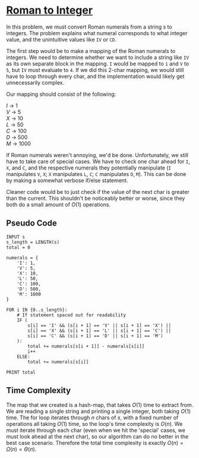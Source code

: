 # [Roman to Integer](https://leetcode.com/problems/roman-to-integer)

In this problem, we must convert Roman numerals from a string $s$ to integers. The problem explains what numeral corresponds to what integer value, and the unintuitive values like `IV` or `CD`.

The first step would be to make a mapping of the Roman numerals to integers. We need to determine whether we want to include a string like `IV` as its own separate block in the mapping. `I` would be mapped to `1` and `V` to `5`, but `IV` must evaluate to `4`. If we did this $2$-char mapping, we would still have to loop through every char, and the implementation would likely get unnecessarily complex.

Our mapping should consist of the following:

$I$ &rarr; $1$    \
$V$ &rarr; $5$    \
$X$ &rarr; $10$   \
$L$ &rarr; $50$   \
$C$ &rarr; $100$  \
$D$ &rarr; $500$  \
$M$ &rarr; $1000$

If Roman numerals weren't annoying, we'd be done. Unfortunately, we still have to take care of special cases. We have to check one char ahead for `I`, `X`, and `C`, and the respective numerals they potentially manipulate (`I` manipulates `V`, `X`; `X` manipulates `L`, `C`; `C` manipulates `D`, `M`). This can be done by making a somewhat verbose if/else statement.

Cleaner code would be to just check if the value of the next char is greater than the current. This shouldn't be noticeably better or worse, since they both do a small amount of $O(1)$ operations.

## Pseudo Code
```
INPUT s
s_length = LENGTH(s)
total = 0

numerals = {
    'I': 1,
    'V': 5,
    'X': 10,
    'L': 50,
    'C': 100,
    'D': 500,
    'M': 1000
}

FOR i IN {0..s_length}:
    # If statement spaced out for readability
    IF (
        s[i] == 'I' && (s[i + 1] == 'V' || s[i + 1] == 'X') ||
        s[i] == 'X' && (s[i + 1] == 'L' || s[i + 1] == 'C') ||
        s[i] == 'C' && (s[i + 1] == 'D' || s[i + 1] == 'M')
    ):
        total += numerals[s[i + 1]] - numerals[s[i]]
        i++
    ELSE:
        total += numerals[s[i]]

PRINT total
```

## Time Complexity
The map that we created is a hash-map, that takes $O(1)$ time to extract from. We are reading a single string and printing a single integer, both taking $O(1)$ time. The for loop iterates through $n$ chars of $s$, with a fixed number of operations all taking $O(1)$ time, so the loop's time complexity is $O(n)$. We must iterate through each char (even when we hit the 'special' cases, we must look ahead at the next char), so our algorithm can do no better in the best case scenario. Therefore the total time complexity is exactly $O(n) = \Omega(n) = \Theta(n)$.